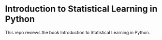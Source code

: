 # Introduction to Statistical Learning in Python

This repo reviews the book Introduction to Statistical Learning in Python.
